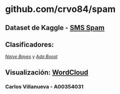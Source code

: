 # github.com/crvo84/spam

## Dataset de Kaggle - [SMS Spam](https://www.kaggle.com/uciml/sms-spam-collection-dataset)

## Clasificadores: 
[*Naive Bayes*](https://scikit-learn.org/stable/modules/generated/sklearn.naive_bayes.MultinomialNB.html) 
y 
[*Ada Boost*](https://scikit-learn.org/stable/modules/generated/sklearn.ensemble.AdaBoostClassifier.html)

## Visualización: [WordCloud](https://github.com/amueller/word_cloud)


### Carlos Villanueva - A00354031
